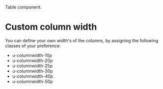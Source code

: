 Table component.

# Custom column width

You can define your own width's of the columns, by assigning the following classes of your preference:
- u-columnwidth-10p
- u-columnwidth-20p
- u-columnwidth-25p
- u-columnwidth-30p
- u-columnwidth-40p
- u-columnwidth-50p
